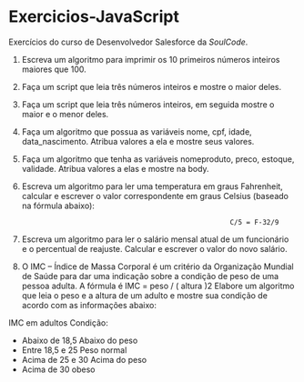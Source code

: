 # Exercicios-JavaScript

Exercícios do curso de Desenvolvedor Salesforce da *SoulCode*.

1. Escreva um algoritmo para imprimir os 10 primeiros números inteiros maiores que 100. 

2. Faça um script que leia três números inteiros e mostre o maior deles.

3. Faça um script que leia três números inteiros, em seguida mostre o maior e o menor deles. 

4. Faça um algoritmo que possua as variáveis nome, cpf, idade, data_nascimento. Atribua valores a ela e mostre seus valores. 

5. Faça um algoritmo que tenha as variáveis nomeproduto, preco, estoque, validade. Atribua valores a elas e mostre na body. 

6. Escreva um algoritmo para ler uma temperatura em graus Fahrenheit, calcular e escrever o valor correspondente em graus Celsius (baseado na fórmula abaixo): 

                                                          C/5 = F-32/9

7. Escreva um algoritmo para ler o salário mensal atual de um funcionário e o percentual de reajuste. Calcular e escrever o valor do novo salário. 

8. O IMC – Índice de Massa Corporal é um critério da Organização Mundial de Saúde para dar uma indicação sobre a condição de peso de uma pessoa adulta. A fórmula é IMC = peso / ( altura )2 
Elabore um algoritmo que leia o peso e a altura de um adulto e mostre sua condição de acordo com as informações abaixo:

IMC em adultos Condição:
- Abaixo de 18,5 Abaixo do peso 
- Entre 18,5 e 25 Peso normal 
- Acima de 25 e 30 Acima do peso 
- Acima de 30 obeso 
